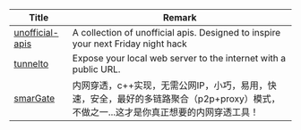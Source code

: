 | Title                             | Remark |
| --------- | ------ |
|[unofficial-apis](https://github.com/Rolstenhouse/unofficial-apis)|A collection of unofficial apis. Designed to inspire your next Friday night hack|
|[tunnelto](https://github.com/agrinman/tunnelto)|Expose your local web server to the internet with a public URL.|
|[smarGate](https://github.com/lazy-luo/smarGate)|内网穿透，c++实现，无需公网IP，小巧，易用，快速，安全，最好的多链路聚合（p2p+proxy）模式，不做之一...这才是你真正想要的内网穿透工具！|
